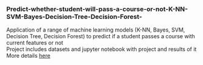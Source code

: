 ### Predict-whether-student-will-pass-a-course-or-not-K-NN-SVM-Bayes-Decision-Tree-Decision-Forest-
Application of a range of machine learning models (K-NN, Bayes, SVM, Decision Tree, Decision Forest) to predict if a student passes a course with current features or not <br/>
Project includes datasets and jupyter notebook with project and results of it
<br>
More details [here](https://github.com/oleksandrkim/Predict-whether-student-will-pass-a-course-or-not-K-NN-SVM-Bayes-Decision-Tree-Decision-Forest-/blob/master/school_knn_svm_tree_forest.ipynb)
